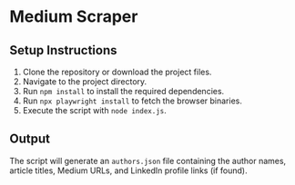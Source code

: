 # Medium Scraper

## Setup Instructions

1. Clone the repository or download the project files.
2. Navigate to the project directory.
3. Run `npm install` to install the required dependencies.
4. Run `npx playwright install` to fetch the browser binaries.
5. Execute the script with `node index.js`.

## Output

The script will generate an `authors.json` file containing the author names, article titles, Medium URLs, and LinkedIn profile links (if found).